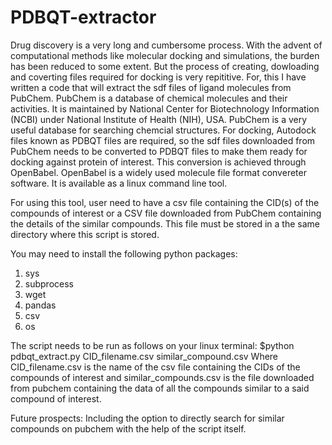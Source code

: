 # PDBQT-extractor
Drug discovery is a very long and cumbersome process. With the advent of computational methods like molecular docking and simulations, the burden has been reduced to some extent. But the process of creating, dowloading and coverting files required for docking is very repititive. For, this I have written a code that will extract the sdf files of ligand molecules from PubChem. PubChem is a database of chemical molecules and their activities. It is maintained by National Center for Biotechnology Information (NCBI) under National Institute of Health (NIH), USA. PubChem is a very useful database for searching chemcial structures. For docking, Autodock files known as PDBQT files are required, so the sdf files downloaded from PubChem needs to be converted to PDBQT files to make them ready for docking against protein of interest. This conversion is achieved through OpenBabel. OpenBabel is a widely used molecule file format convereter software. It is available as a linux command line tool.

For using this tool, user need to have a csv file containing the CID(s) of the compounds of interest or a CSV file downloaded from PubChem containing the details of the similar compounds. This file must be stored in a the same directory where this script is stored.

You may need to install the following python packages:
1. sys
2. subprocess
3. wget
4. pandas
5. csv
6. os

The script needs to be run as follows on your linux terminal:
$python pdbqt_extract.py CID_filename.csv similar_compound.csv
Where CID_filename.csv is the name of the csv file containing the CIDs of the compounds of interest and similar_compounds.csv is the file downloaded from pubchem containing the data of all the compounds similar to a said compound of interest.

Future prospects: Including the option to directly search for similar compounds on pubchem with the help of the script itself.
